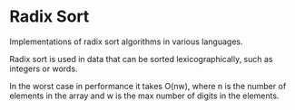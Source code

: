 # Radix Sort

Implementations of radix sort algorithms in various languages.

Radix sort is used in data that can be sorted lexicographically, such as integers or words.

In the worst case in performance it takes O(nw), where n is the number of elements in the array and w is the max number of digits in the elements.